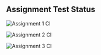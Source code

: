 ## Assignment Test Status

![Assignment 1 CI](https://github.com/bingsoorim/c756-exer/actions/workflows/ci-a1.yml/badge.svg)

![Assignment 2 CI](https://github.com/bingsoorim/c756-exer/actions/workflows/ci-a2.yml/badge.svg)

![Assignment 3 CI](https://github.com/bingsoorim/c756-exer/actions/workflows/ci-a3.yml/badge.svg)
